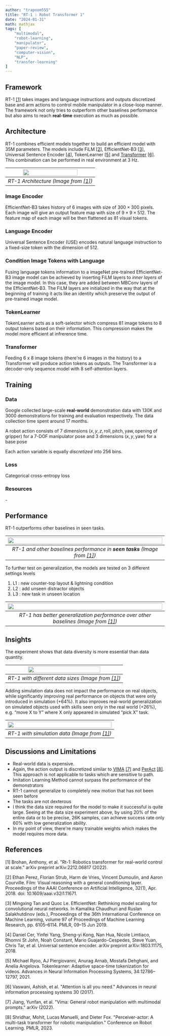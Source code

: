 ```yaml
---
author: "trapoom555"
title: "RT-1 : Robot Transformer 1"
date: "2024-01-31"
math: mathjax
tags: [
    "multimodal",
    "robot-learning",
    "manipulator",
    "paper-review",
    "computer-vision",
    "NLP",
    "transfer-learning"
]
---
```


## Framework

RT-1 [[1]](#1) takes images and language instructions and outputs discretized base and arm actions to control mobile manipulator in a close-loop manner. The framework not only tries to outperform other baselines performance but also aims to reach **real-time** execution as much as possible.

## Architecture

RT-1 combines efficient models together to build an efficient model with 35M parameters. The models include FiLM [[2]](#2), EfficientNet-B3 [[3]](#3), Universal Sentence Encoder [[4]](#4), TokenLearner [[5]](#5) and [Transformer](https://trapoom555.github.io/trapoom555-blog/posts/transformer/) [[6]](#6). This combination can be performed in real environment at $3\ \text{Hz}$.

| <img src="https://github.com/trapoom555/trapoom555-blog/blob/main/static/images/RT1/architecture.png?raw=true" style= "display: block; margin-left: auto; margin-right: auto; width: 80%;"/>|
|:--:| 
| *RT-1 Architecture (Image from [[1]](#1))* |

### Image Encoder

EfficientNet-B3 takes history of 6 images with size of $300 \times 300$ pixels. Each image will give an output feature map with size of $9\times 9 \times 512$. The feature map of each image will be then flattened as $81$ visual tokens.

### Language Encoder

Universal Sentence Encoder (USE) encodes natural language instruction to a fixed-size token with the dimension of $512$.

### Condition Image Tokens with Language

Fusing language tokens information to a imageNet pre-trained EfficientNet-B3 image model can be achieved by inserting FiLM layers to *inner layers* of the image model. In this case, they are added between MBConv layers of the EfficientNet-B3. The FiLM layers are initialized in the way that at the beginning of training it acts like an identity which preserve the output of pre-trained image model.

### TokenLearner

TokenLearner acts as a soft-selector which compress 81 image tokens to 8 output tokens based on their information. This compression makes the model more efficient at infrerence time.

### Transformer

Feeding 6 x 8 image tokens (there're 6 images in the history) to a Transformer will produce action tokens as outputs. The Transformer is a decoder-only sequence model with 8 self-attention layers.


## Training

### Data

Google collected large-scale **real-world** demonstration data with 130K and 3000 demonstrations for training and evaluation respectively. The data collection time spent around 17 months.

A robot action consists of 7 dimensions $(x, y, z, \text{roll}, \text{pitch}, \text{yaw}, \text{opening of gripper})$ for a 7-DOF manipulator pose and 3 dimensions $(x, y, \text{yaw})$ for a base pose

Each action variable is equally *discretized* into 256 bins.

### Loss

Categorical cross-entropy loss

### Resources

\- 

## Performance

RT-1 outperforms other baselines in seen tasks.

| <img src="https://github.com/trapoom555/trapoom555-blog/blob/main/static/images/RT1/performance.png?raw=true" style= "display: block; margin-left: auto; margin-right: auto; width: 100%;"/>|
|:--:| 
| *RT-1 and other baselines performance in **seen tasks** (Image from [[1]](#1))* |

To further test on generalization, the models are tested on 3 different settings levels

1. L1 : new counter-top layout & lightning condition
2. L2 : add unseen distractor objects
3. L3 : new task in unseen location

| <img src="https://github.com/trapoom555/trapoom555-blog/blob/main/static/images/RT1/performance_generalize.png?raw=true" style= "display: block; margin-left: auto; margin-right: auto; width: 100%;"/>|
|:--:| 
| *RT-1 has better generalization performance over other baselines (Image from [[1]](#1))* |

## Insights

The experiment shows that data diversity is more essential than data quantity.

| <img src="https://github.com/trapoom555/trapoom555-blog/blob/main/static/images/RT1/insight_data_size.png?raw=true" style= "display: block; margin-left: auto; margin-right: auto; width: 80%;"/>|
|:--:| 
| *RT-1 with different data sizes (Image from [[1]](#1))* |


Adding simulation data does not impact the performance on real objects, while significantly improving real performance on
objects that were only introduced in simulation (+64%). It also improves real-world generalization
on simulated objects used with skills seen only in the real world (+26%), e.g. “move X to Y” where
X only appeared in simulated “pick X” task.

| <img src="https://github.com/trapoom555/trapoom555-blog/blob/main/static/images/RT1/insight_sim.png?raw=true" style= "display: block; margin-left: auto; margin-right: auto; width: 100%;"/>|
|:--:| 
| *RT-1 with simulation data (Image from [[1]](#1))* |

## Discussions and Limitations

- Real-world data is expensive.
- Again, the action output is discretized similar to [VIMA](https://trapoom555.github.io/trapoom555-blog/posts/vima/) [[7]](#7) and [PerAct](https://trapoom555.github.io/trapoom555-blog/posts/peract/) [[8]](#8). This approach is not applicable to tasks which are sensitive to path.
- Imitation Learning Method cannot surpass the performance of the demonstrators
- RT-1 cannot generalize to completely new motion that has not been seen before
- The tasks are not dexterous
- I think the data size required for the model to make it successful is quite large. Seeing at the data size experiment above, by using 20% of the entire data or to be precise, 26K samples, can achieve success rate only 60% with low generalization ability.
- In my point of view, there're many trainable weights which makes the model requires more data.

## References

<a id="1">[1]</a> 
Brohan, Anthony, et al. "Rt-1: Robotics transformer for real-world control at scale." arXiv preprint arXiv:2212.06817 (2022).

<a id="2">[2]</a> 
Ethan Perez, Florian Strub, Harm de Vries, Vincent Dumoulin, and Aaron Courville. Film: Visual
reasoning with a general conditioning layer. Proceedings of the AAAI Conference on Artificial
Intelligence, 32(1), Apr. 2018. doi: 10.1609/aaai.v32i1.11671.

<a id="3">[3]</a> 
Mingxing Tan and Quoc Le. EfficientNet: Rethinking model scaling for convolutional neural networks.
In Kamalika Chaudhuri and Ruslan Salakhutdinov (eds.), Proceedings of the 36th International
Conference on Machine Learning, volume 97 of Proceedings of Machine Learning
Research, pp. 6105–6114. PMLR, 09–15 Jun 2019.

<a id="4">[4]</a> 
Daniel Cer, Yinfei Yang, Sheng-yi Kong, Nan Hua, Nicole Limtiaco, Rhomni St John, Noah Constant,
Mario Guajardo-Cespedes, Steve Yuan, Chris Tar, et al. Universal sentence encoder. arXiv
preprint arXiv:1803.11175, 2018.

<a id="5">[5]</a> 
Michael Ryoo, AJ Piergiovanni, Anurag Arnab, Mostafa Dehghani, and Anelia Angelova. Tokenlearner:
Adaptive space-time tokenization for videos. Advances in Neural Information Processing
Systems, 34:12786–12797, 2021.

<a id="6">[6]</a> 
Vaswani, Ashish, et al. "Attention is all you need." Advances in neural information processing systems 30 (2017).

<a id="7">[7]</a> 
Jiang, Yunfan, et al. "Vima: General robot manipulation with multimodal prompts." arXiv (2022).

<a id="8">[8]</a> 
Shridhar, Mohit, Lucas Manuelli, and Dieter Fox. "Perceiver-actor: A multi-task transformer for robotic manipulation." Conference on Robot Learning. PMLR, 2023.